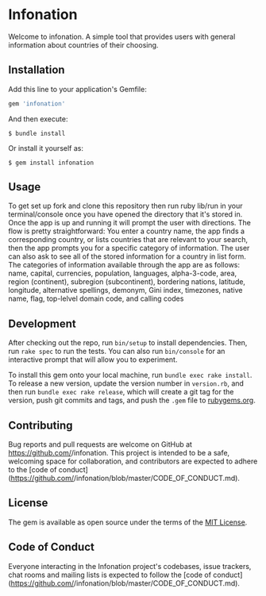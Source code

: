 # Infonation

Welcome to infonation. A simple tool that provides users with general information about countries of their choosing.

## Installation

Add this line to your application's Gemfile:

```ruby
gem 'infonation'
```

And then execute:

    $ bundle install

Or install it yourself as:

    $ gem install infonation

## Usage

To get set up fork and clone this repository then run ruby lib/run in your terminal/console once you have opened the directory that it's stored in. Once the app is up and running it will prompt the user with directions. The flow is pretty straightforward: You enter a country name, the app finds a corresponding country, or lists countries that are relevant to your search, then the app prompts you for a specific category of information. The user can also ask to see all of the stored information for a country in list form. The categories of information available through the app are as follows:
name, capital, currencies, population, languages, alpha-3-code, area, region (continent), subregion (subcontinent), bordering nations, latitude, longitude, alternative spellings, demonym, Gini index, timezones, native name, flag, top-lelvel domain code, and calling codes

## Development

After checking out the repo, run `bin/setup` to install dependencies. Then, run `rake spec` to run the tests. You can also run `bin/console` for an interactive prompt that will allow you to experiment.

To install this gem onto your local machine, run `bundle exec rake install`. To release a new version, update the version number in `version.rb`, and then run `bundle exec rake release`, which will create a git tag for the version, push git commits and tags, and push the `.gem` file to [rubygems.org](https://rubygems.org).

## Contributing

Bug reports and pull requests are welcome on GitHub at https://github.com/<github username>/infonation. This project is intended to be a safe, welcoming space for collaboration, and contributors are expected to adhere to the [code of conduct](https://github.com/<github username>/infonation/blob/master/CODE_OF_CONDUCT.md).


## License

The gem is available as open source under the terms of the [MIT License](https://opensource.org/licenses/MIT).

## Code of Conduct

Everyone interacting in the Infonation project's codebases, issue trackers, chat rooms and mailing lists is expected to follow the [code of conduct](https://github.com/<github username>/infonation/blob/master/CODE_OF_CONDUCT.md).
